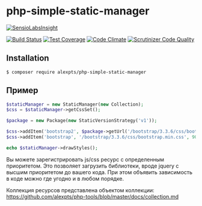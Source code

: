 # php-simple-static-manager

[![SensioLabsInsight](https://insight.sensiolabs.com/projects/a0183cff-2e8c-4c6d-8466-2756ad374002/big.png)](https://insight.sensiolabs.com/projects/a0183cff-2e8c-4c6d-8466-2756ad374002)

[![Build Status](https://travis-ci.org/alexpts/php-simple-static-manager.svg?branch=master)](https://travis-ci.org/alexpts/php-simple-static-manager)
[![Test Coverage](https://codeclimate.com/github/alexpts/php-simple-static-manager/badges/coverage.svg)](https://codeclimate.com/github/alexpts/php-simple-static-manager/coverage)
[![Code Climate](https://codeclimate.com/github/alexpts/php-simple-static-manager/badges/gpa.svg)](https://codeclimate.com/github/alexpts/php-simple-static-manager)
[![Scrutinizer Code Quality](https://scrutinizer-ci.com/g/alexpts/php-simple-static-manager/badges/quality-score.png?b=master)](https://scrutinizer-ci.com/g/alexpts/php-simple-static-manager/?branch=master)


## Installation

```
$ composer require alexpts/php-simple-static-manager
```

## Пример

```php
$staticManager = new StaticManager(new Collection);
$css = $staticManager->getCssSet();

$package = new Package(new StaticVersionStrategy('v1'));

$css->addItem('bootstrap2', $package->getUrl('/bootstrap/3.3.6/css/bootstrap.css'));
$css->addItem('bootstrap', '/bootstrap/3.3.6/css/bootstrap.min.css', 90);

echo $staticManager->drawStyles();
```

Вы можете зарегистрировать js/css ресурс с определенным приоритетом.
Это позволяет загрузить библиотеки, вроде jquery с высшим приоритетом до вашего кода.
При этом объявить зависимость в коде можно где угодно и в любом порядке.

Коллекция ресурсов представлена объектом коллекции:
https://github.com/alexpts/php-tools/blob/master/docs/collection.md
